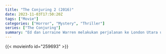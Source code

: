 ```yaml
---
title: "The Conjuring 2 (2016)"
date: 2023-11-03T17:50:20Z
tags: ["Movie"]
categories: ["Horror", "Mystery", "Thriller"]
series: ["The Conjuring"]
summary: "Ed dan Lorraine Warren melakukan perjalanan ke London Utara untuk membantu seorang ibu tunggal membesarkan empat anak sendirian di sebuah rumah yang diganggu oleh roh supernatural."
---
```


<mux-player stream-type="on-demand"
src="https://kp3d-my.sharepoint.com/personal/ryoo_kp3d_onmicrosoft_com/_layouts/15/download.aspx?share=EVrLZJhF945Pusg1MKCt8eUBdR0UFKOMPAkoYQzJpJhiHQ" prefer-playback="mse" controls>

</mux-player>


{{< movieinfo id="259693" >}}

<script src="https://cdn.jsdelivr.net/npm/@mux/mux-player"></script>

 <script type="application/ld+json ">
{
"@context": "https://schema.org/",
"@type": "VideoObject",
"name": "The Conjuring 2",
"contentUrl": "https://stream.mux.com/SatomVJKnHaVUIysOQVOU6eiVqELGNiehlXwRmacyLw.m3u8",
"thumbnailUrl": "https://www.themoviedb.org/t/p/original/gadbJycssBbFNVtJIbu5Yci8I7F.jpg?width=314&fit_mode=preserve&time=25",
"uploadDate": "2023-11-03T17:50:20Z",
}

</script>




